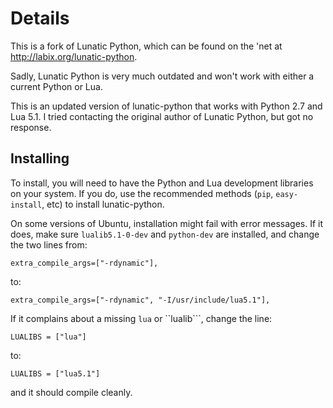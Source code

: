 Details
=======

This is a fork of Lunatic Python, which can be found on the 'net at http://labix.org/lunatic-python.

Sadly, Lunatic Python is very much outdated and won't work with either a current Python or Lua.

This is an updated version of lunatic-python that works with Python 2.7 and Lua 5.1.
I tried contacting the original author of Lunatic Python, but got no response.

Installing
----------

To install, you will need to have the Python and Lua development libraries on your system. If you
do, use the recommended methods (```pip```, ```easy-install```, etc) to install lunatic-python.

On some versions of Ubuntu, installation might fail with error messages. If it does, make sure
```lualib5.1-0-dev``` and ```python-dev``` are installed, and change the two lines from:

    extra_compile_args=["-rdynamic"],

to:


    extra_compile_args=["-rdynamic", "-I/usr/include/lua5.1"],

If it complains about a missing ```lua``` or ``lualib```, change the line:

    LUALIBS = ["lua"]

to:

    LUALIBS = ["lua5.1"]

and it should compile cleanly.
